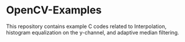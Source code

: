 # OpenCV-Examples
This repository contains example C codes related to Interpolation, histogram equalization on the y-channel, and adaptive median filtering.
